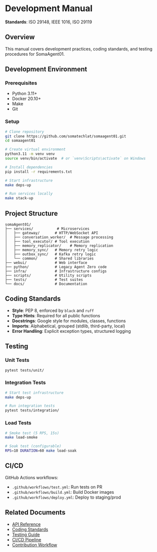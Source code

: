 # Development Manual

**Standards**: ISO 29148, IEEE 1016, ISO 29119

## Overview

This manual covers development practices, coding standards, and testing procedures for SomaAgent01.

## Development Environment

### Prerequisites

- Python 3.11+
- Docker 20.10+
- Make
- Git

### Setup

```bash
# Clone repository
git clone https://github.com/somatechlat/somaagent01.git
cd somaagent01

# Create virtual environment
python3.11 -m venv venv
source venv/bin/activate  # or `venv\Scripts\activate` on Windows

# Install dependencies
pip install -r requirements.txt

# Start infrastructure
make deps-up

# Run services locally
make stack-up
```

## Project Structure

```
somaAgent01/
├── services/           # Microservices
│   ├── gateway/       # HTTP/WebSocket API
│   ├── conversation_worker/  # Message processing
│   ├── tool_executor/ # Tool execution
│   ├── memory_replicator/    # Memory replication
│   ├── memory_sync/   # Memory retry logic
│   ├── outbox_sync/   # Kafka retry logic
│   └── common/        # Shared libraries
├── webui/             # Web interface
├── python/            # Legacy Agent Zero code
├── infra/             # Infrastructure configs
├── scripts/           # Utility scripts
├── tests/             # Test suites
└── docs/              # Documentation
```

## Coding Standards

- **Style**: PEP 8, enforced by `black` and `ruff`
- **Type Hints**: Required for all public functions
- **Docstrings**: Google style for modules, classes, functions
- **Imports**: Alphabetical, grouped (stdlib, third-party, local)
- **Error Handling**: Explicit exception types, structured logging

## Testing

### Unit Tests

```bash
pytest tests/unit/
```

### Integration Tests

```bash
# Start test infrastructure
make deps-up

# Run integration tests
pytest tests/integration/
```

### Load Tests

```bash
# Smoke test (5 RPS, 15s)
make load-smoke

# Soak test (configurable)
RPS=10 DURATION=60 make load-soak
```

## CI/CD

GitHub Actions workflows:

- `.github/workflows/test.yml`: Run tests on PR
- `.github/workflows/build.yml`: Build Docker images
- `.github/workflows/deploy.yml`: Deploy to staging/prod

## Related Documents

- [API Reference](./api-reference.md)
- [Coding Standards](./coding-standards.md)
- [Testing Guide](./testing.md)
- [CI/CD Pipeline](./ci-cd.md)
- [Contribution Workflow](./contribution-workflow.md)
